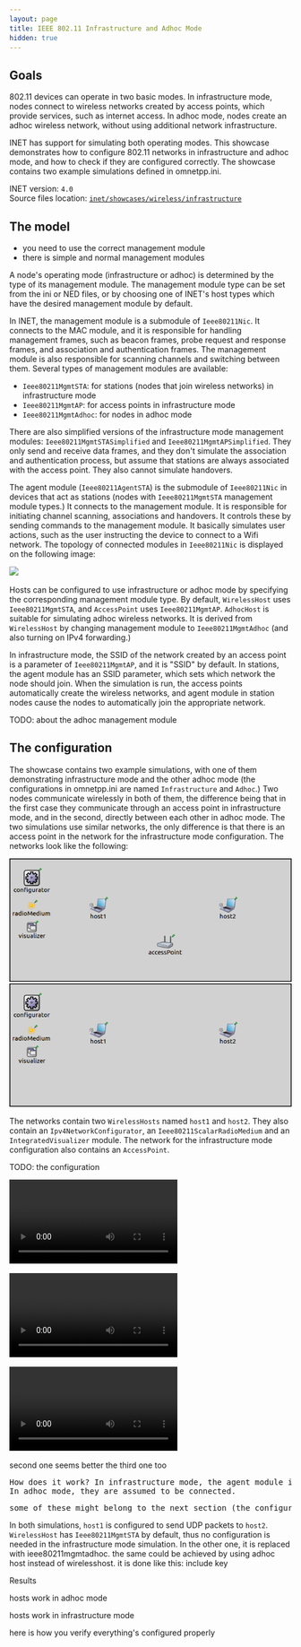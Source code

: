 ```yaml
---
layout: page
title: IEEE 802.11 Infrastructure and Adhoc Mode
hidden: true
---
```


## Goals

802.11 devices can operate in two basic modes. In infrastructure mode, nodes connect to wireless networks created by access points, which provide services, such as internet access. In adhoc mode, nodes create an adhoc wireless network, without using additional network infrastructure. <!--which they can use to transfer data between each other.-->

INET has support for simulating both operating modes. This showcase demonstrates how to configure 802.11 networks in infrastructure and adhoc mode, and how to check if they are configured correctly. The showcase contains two example simulations defined in omnetpp.ini.

INET version: `4.0`<br>
Source files location: <a href="https://github.com/inet-framework/inet-showcases/tree/master/wireless/infrastructure" target="_blank">`inet/showcases/wireless/infrastructure`</a>

## The model

- you need to use the correct management module
- there is simple and normal management modules

<!--
The operating mode of a node is determined by the type of management module the node has.
The management module type can be set from ini or ned, or by using a host type which has the proper
management module type by default.
-->

A node's operating mode (infrastructure or adhoc) is determined by the type of its management module.
The management module type can be set from the ini or NED files, or by choosing one of INET's host types which have the desired management module by default.

In INET, the management module is a submodule of `Ieee80211Nic`. It connects to the MAC module, and it is responsible for handling management frames, such as beacon frames, probe request and response frames, and association and authentication frames. The management module is also responsible for scanning channels and switching between them. Several types of management modules are available:

- `Ieee80211MgmtSTA`: for stations (nodes that join wireless networks) in infrastructure mode
- `Ieee80211MgmtAP`: for access points in infrastructure mode
- `Ieee80211MgmtAdhoc`: for nodes in adhoc mode

<!--
There is the simplified versions of all of these except the adhoc
Which hosts have them
The role of agent modules
-->

<!--
TODO: the simplified versions dont implement beacons, probes, association, authentication
they only send and receive data frames and treats all stations as if they were associated
-->

There are also simplified versions of the infrastructure mode management modules: `Ieee80211MgmtSTASimplified` and `Ieee80211MgmtAPSimplified`.
They only send and receive data frames, and they don't simulate the association and authentication process, but assume that stations are always associated with the access point. They also cannot simulate handovers.

The agent module (`Ieee80211AgentSTA`) is the submodule of `Ieee80211Nic` in devices that act as stations (nodes with `Ieee80211MgmtSTA` management module types.) It connects to the management module. It is responsible for initiating channel scanning, associations and handovers. It controls these by sending commands to the management module.
It basically simulates user actions, such as the user instructing the device to connect to a Wifi network.
The topology of connected modules in `Ieee80211Nic` is displayed on the following image:

<img class="screen" src="submodules.png">

Hosts can be configured to use infrastructure or adhoc mode by specifying the corresponding management module type. By default, `WirelessHost` uses `Ieee80211MgmtSTA`, and `AccessPoint` uses `Ieee80211MgmtAP`.
`AdhocHost` is suitable for simulating adhoc wireless networks. It is derived from `WirelessHost` by changing management module to `Ieee80211MgmtAdhoc` (and also turning on IPv4 forwarding.)

In infrastructure mode, the SSID of the network created by an access point is a parameter of `Ieee80211MgmtAP`, and it is "SSID" by default. In stations, the agent module has an SSID parameter, which sets which network the node should join. When the simulation is run, the access points automatically create the wireless networks, and agent module in station nodes cause the nodes to automatically join the appropriate network.

TODO: about the adhoc management module

## The configuration

The showcase contains two example simulations, with one of them demonstrating infrastructure mode and the other adhoc mode (the configurations in omnetpp.ini are named `Infrastructure` and `Adhoc`.) Two nodes communicate wirelessly in both of them, the difference being that in the first case they communicate through an access point in infrastructure mode, and in the second, directly between each other in adhoc mode. The two simulations use similar networks, the only difference is that there is an access point in the network for the infrastructure mode configuration. The networks look like the following:

<img class="screen" src="network.png">

The networks contain two `WirelessHosts` named `host1` and `host2`.
They also contain an `Ipv4NetworkConfigurator`, an `Ieee80211ScalarRadioMedium` and an `IntegratedVisualizer` module. The network for the infrastructure mode configuration also contains an `AccessPoint`.

TODO: the configuration

<p>
<video autoplay loop controls onclick="this.paused ? this.play() : this.pause();" src="Infrastructure1.mp4"></video>
</p>

<p>
<video autoplay loop controls onclick="this.paused ? this.play() : this.pause();" src="Infrastructure2.mp4"></video>
</p>

<p>
<video autoplay loop controls onclick="this.paused ? this.play() : this.pause();" src="Infrastructure3.mp4"></video>
</p>

second one seems better
the third one too

<pre>
How does it work? In infrastructure mode, the agent module initiates connecting to the wireless network.
In adhoc mode, they are assumed to be connected.
</pre>

<pre>
some of these might belong to the next section (the configuration)
</pre>

In both simulations, `host1` is configured to send UDP packets to `host2`.
`WirelessHost` has `Ieee80211MgmtSTA` by default, thus no configuration is needed in the infrastructure mode simulation. In the other one, it is replaced with ieee80211mgmtadhoc. the same could be achieved by using adhoc host instead of wirelesshost. it is done like this: include key

Results

hosts work in adhoc mode

hosts work in infrastructure mode

here is how you verify everything's configured properly
